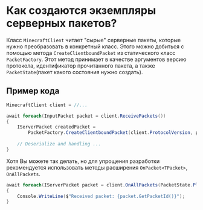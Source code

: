 # Как создаются экземпляры серверных пакетов?

Класс `MinecraftClient` читает "сырые" серверные пакеты, которые нужно преобразовать
в конкретный класс. Этого можно добиться с помощью метода `CreateClientboundPacket`
из статического класс `PacketFactory`. Этот метод принимает в качестве аргументов
версию протокола, идентификатор прочитанного пакета, а также `PacketState`(пакет какого состояния нужно создать).

## Пример кода

```C#
MinecraftClient client = //...

await foreach(InputPacket packet = client.ReceivePackets())
{
    IServerPacket createdPacket = 
        PacketFactory.CreateClientboundPacket(client.ProtocolVersion, packet.Id, PacketState.Play);
    
    // Deserialize and handling ...
}
```

Хотя Вы можете так делать, но для упрощения разработки рекомендуется использовать
методы расширения `OnPacket<TPacket>`, `OnAllPackets`.

```C#
await foreach(IServerPacket packet = client.OnAllPackets(PacketState.Play))
{
    Console.WriteLine($"Received packet: {packet.GetPacketId()}");
}
```